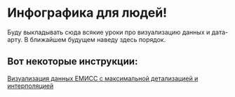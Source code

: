 # Инфографика для людей!

Буду выкладывать сюда всякие уроки про визуализацию данных и дата-арту. В ближайшем будущем наведу здесь порядок.

## Вот некоторые инструкции:

[Визуализация данных ЕМИСС c максимальной детализацией и интерполяцией](https://github.com/novichkovnet/codart/blob/master/marriages_in_Russia_1990_2018/marriages_in_Russia_1990_2018.ipynb)
